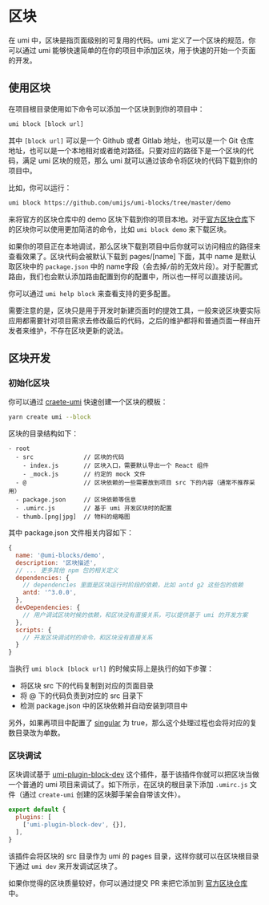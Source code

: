 # 区块

<Badge text="2.3.0+ 中支持"/>

在 umi 中，区块是指页面级别的可复用的代码。umi 定义了一个区块的规范，你可以通过 umi 能够快速简单的在你的项目中添加区块，用于快速的开始一个页面的开发。

## 使用区块

在项目根目录使用如下命令可以添加一个区块到到你的项目中：

```sh
umi block [block url]
```

其中 `[block url]` 可以是一个 Github 或者 Gitlab 地址，也可以是一个 Git 仓库地址，也可以是一个本地相对或者绝对路径。只要对应的路径下是一个区块的代码，满足 umi 区块的规范，那么 umi 就可以通过该命令将区块的代码下载到你的项目中。

比如，你可以运行：

```sh
umi block https://github.com/umijs/umi-blocks/tree/master/demo
```

来将官方的区块仓库中的 demo 区块下载到你的项目本地。对于[官方区块仓库](https://github.com/umijs/umi-blocks)下的区块你可以使用更加简洁的命令，比如 `umi block demo` 来下载区块。

如果你的项目正在本地调试，那么区块下载到项目中后你就可以访问相应的路径来查看效果了。区块代码会被默认下载到 pages/[name] 下面，其中 name 是默认取区块中的 `package.json` 中的 name字段（会去掉`/`前的无效片段）。对于配置式路由，我们也会默认添加路由配置到你的配置中，所以也一样可以直接访问。

你可以通过 `umi help block` 来查看支持的更多配置。

需要注意的是，区块只是用于开发时新建页面时的提效工具，一般来说区块要实际应用都需要针对项目需求去修改最后的代码，之后的维护都将和普通页面一样由开发者来维护，不存在区块更新的说法。

## 区块开发

### 初始化区块

你可以通过 [craete-umi](https://github.com/umijs/create-umi) 快速创建一个区块的模板：

```sh
yarn create umi --block
```

区块的目录结构如下：

```
- root
  - src              // 区块的代码
    - index.js       // 区块入口，需要默认导出一个 React 组件
    - _mock.js       // 约定的 mock 文件
  - @                // 区块依赖的一些需要放到项目 src 下的内容（通常不推荐采用）
  - package.json     // 区块依赖等信息
  - .umirc.js        // 基于 umi 开发区块时的配置
  - thumb.[png|jpg]  // 物料的缩略图
```

其中 package.json 文件相关内容如下：

```js
{
  name: '@umi-blocks/demo',
  description: '区块描述',
  // ... 更多其他 npm 包的相关定义
  dependencies: {
    // dependencies 里面是区块运行时阶段的依赖，比如 antd g2 这些包的依赖
    antd: '^3.0.0',
  },
  devDependencies: {
    // 用户调试区块时候的依赖，和区块没有直接关系，可以提供基于 umi 的开发方案
  },
  scripts: {
    // 开发区块调试时的命令，和区块没有直接关系
  }
}
```

当执行 `umi block [block url]` 的时候实际上是执行的如下步骤：

- 将区块 src 下的代码复制到对应的页面目录
- 将 @ 下的代码负责到对应的 src 目录下
- 检测 package.json 中的区块依赖并自动安装到项目中

另外，如果再项目中配置了 [singular](/zh/config/#singular) 为 true，那么这个处理过程也会将对应的复数目录改为单数。

### 区块调试

区块调试基于 [umi-plugin-block-dev](https://github.com/umijs/umi-plugin-block-dev) 这个插件，基于该插件你就可以把区块当做一个普通的 umi 项目来调试了。如下所示，在区块的根目录下添加 `.umirc.js` 文件（通过 `create-umi` 创建的区块脚手架会自带该文件）。

```js
export default {
  plugins: [
    ['umi-plugin-block-dev', {}],
  ],
}
```

该插件会将区块的 src 目录作为 umi 的 pages 目录，这样你就可以在区块根目录下通过 `umi dev` 来开发调试区块了。

如果你觉得的区块质量较好，你可以通过提交 PR 来把它添加到 [官方区块仓库](https://github.com/umijs/umi-blocks) 中。
